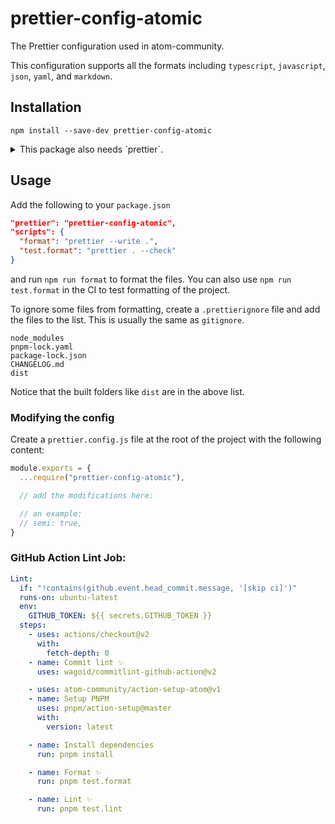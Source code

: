 # prettier-config-atomic

The Prettier configuration used in atom-community.

This configuration supports all the formats including `typescript`, `javascript`, `json`, `yaml`, and `markdown`.

## Installation

```
npm install --save-dev prettier-config-atomic
```

<details>
<summary>This package also needs `prettier`.</summary>

Either add the following to your `.npmrc` if using `pnpm` to hoist the prettier bundled with the config

```
public-hoist-pattern[]=*
```

Or install `prettier` yourself in your `devDependencies`.

If using `npm`, the prettier dependency is hosted automatically.

</details>

## Usage

Add the following to your `package.json`

```json
"prettier": "prettier-config-atomic",
"scripts": {
  "format": "prettier --write .",
  "test.format": "prettier . --check"
}
```

and run `npm run format` to format the files. You can also use `npm run test.format` in the CI to test formatting of the project.

To ignore some files from formatting, create a `.prettierignore` file and add the files to the list. This is usually the same as `gitignore`.

```
node_modules
pnpm-lock.yaml
package-lock.json
CHANGELOG.md
dist
```

Notice that the built folders like `dist` are in the above list.

### Modifying the config

Create a `prettier.config.js` file at the root of the project with the following content:

```js
module.exports = {
  ...require("prettier-config-atomic"),

  // add the modifications here:

  // an example:
  // semi: true,
}
```

### GitHub Action Lint Job:

```yaml
Lint:
  if: "!contains(github.event.head_commit.message, '[skip ci]')"
  runs-on: ubuntu-latest
  env:
    GITHUB_TOKEN: ${{ secrets.GITHUB_TOKEN }}
  steps:
    - uses: actions/checkout@v2
      with:
        fetch-depth: 0
    - name: Commit lint ✨
      uses: wagoid/commitlint-github-action@v2

    - uses: atom-community/action-setup-atom@v1
    - name: Setup PNPM
      uses: pnpm/action-setup@master
      with:
        version: latest

    - name: Install dependencies
      run: pnpm install

    - name: Format ✨
      run: pnpm test.format

    - name: Lint ✨
      run: pnpm test.lint
```
